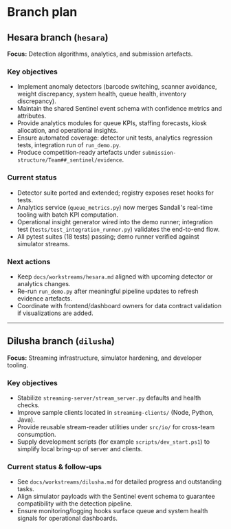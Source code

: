 # Branch plan

## Hesara branch (`hesara`)

**Focus:** Detection algorithms, analytics, and submission artefacts.

### Key objectives
- Implement anomaly detectors (barcode switching, scanner avoidance, weight discrepancy, system health, queue health, inventory discrepancy).
- Maintain the shared Sentinel event schema with confidence metrics and attributes.
- Provide analytics modules for queue KPIs, staffing forecasts, kiosk allocation, and operational insights.
- Ensure automated coverage: detector unit tests, analytics regression tests, integration run of `run_demo.py`.
- Produce competition-ready artefacts under `submission-structure/Team##_sentinel/evidence`.

### Current status
- Detector suite ported and extended; registry exposes reset hooks for tests.
- Analytics service (`queue_metrics.py`) now merges Sandali's real-time tooling with batch KPI computation.
- Operational insight generator wired into the demo runner; integration test (`tests/test_integration_runner.py`) validates the end-to-end flow.
- All pytest suites (18 tests) passing; demo runner verified against simulator streams.

### Next actions
- Keep `docs/workstreams/hesara.md` aligned with upcoming detector or analytics changes.
- Re-run `run_demo.py` after meaningful pipeline updates to refresh evidence artefacts.
- Coordinate with frontend/dashboard owners for data contract validation if visualizations are added.

---

## Dilusha branch (`dilusha`)

**Focus:** Streaming infrastructure, simulator hardening, and developer tooling.

### Key objectives
- Stabilize `streaming-server/stream_server.py` defaults and health checks.
- Improve sample clients located in `streaming-clients/` (Node, Python, Java).
- Provide reusable stream-reader utilities under `src/io/` for cross-team consumption.
- Supply development scripts (for example `scripts/dev_start.ps1`) to simplify local bring-up of server and clients.

### Current status & follow-ups
- See `docs/workstreams/dilusha.md` for detailed progress and outstanding tasks.
- Align simulator payloads with the Sentinel event schema to guarantee compatibility with the detection pipeline.
- Ensure monitoring/logging hooks surface queue and system health signals for operational dashboards.

